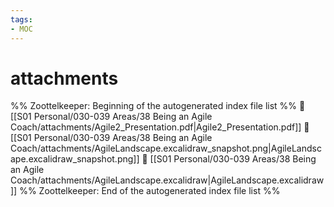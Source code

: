```yaml
---
tags: 
- MOC
---
```

# attachments



%% Zoottelkeeper: Beginning of the autogenerated index file list  %%
📄 [[S01 Personal/030-039 Areas/38 Being an Agile Coach/attachments/Agile2_Presentation.pdf|Agile2_Presentation.pdf]]
📄 [[S01 Personal/030-039 Areas/38 Being an Agile Coach/attachments/AgileLandscape.excalidraw_snapshot.png|AgileLandscape.excalidraw_snapshot.png]]
📄 [[S01 Personal/030-039 Areas/38 Being an Agile Coach/attachments/AgileLandscape.excalidraw|AgileLandscape.excalidraw]]
%% Zoottelkeeper: End of the autogenerated index file list  %%

